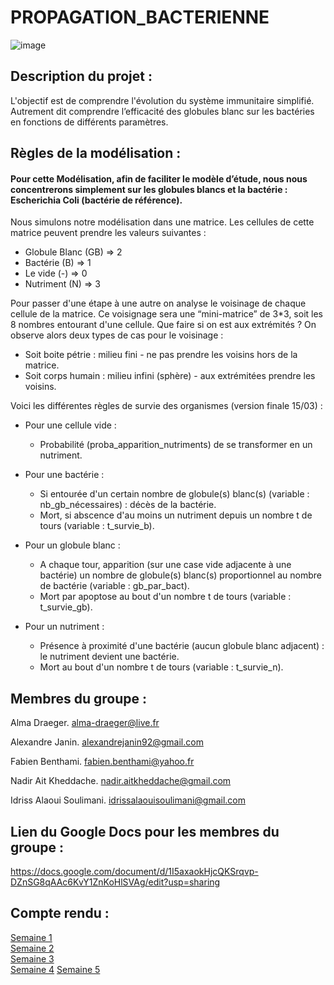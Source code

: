 # PROPAGATION_BACTERIENNE

![image](https://www.aquaportail.com/pictures1309/bacteria-bacteries-virus.jpg)  
  
  
## Description du projet : ##

L'objectif est de comprendre l'évolution du système immunitaire simplifié.
Autrement dit comprendre l’efficacité des globules blanc sur les bactéries en fonctions de différents paramètres.
  
  
  
## Règles de la modélisation : ##  
#### Pour cette Modélisation, afin de faciliter le modèle d’étude, nous nous concentrerons simplement sur les globules blancs et la bactérie : Escherichia Coli (bactérie de référence).
  
Nous simulons notre modélisation dans une matrice. Les cellules de cette matrice peuvent prendre les valeurs suivantes :
+ Globule Blanc (GB) => 2
+ Bactérie (B) => 1
+ Le vide (-) => 0
+ Nutriment (N) => 3
  
  
  
Pour passer d'une étape à une autre on analyse le voisinage de chaque cellule de la matrice. Ce voisignage sera une “mini-matrice” de 3*3, soit les 8 nombres entourant d'une cellule.
Que faire si on est aux extrémités ? On observe alors deux types de cas pour le voisinage :
* Soit boite pétrie : milieu fini - ne pas prendre les voisins hors de la matrice.
* Soit corps humain : milieu infini (sphère) - aux extrémitées prendre les voisins. 
  
  
  
Voici les différentes règles de survie des organismes (version finale 15/03) :  
  
+ Pour une cellule vide :
  + Probabilité (proba_apparition_nutriments) de se transformer en un nutriment.
  
+ Pour une bactérie :
  + Si entourée d'un certain nombre de globule(s) blanc(s) (variable : nb_gb_nécessaires) : décès de la bactérie.
  + Mort, si abscence d'au moins un nutriment depuis un nombre t de tours (variable : t_survie_b).
  
+ Pour un globule blanc :
  + A chaque tour, apparition (sur une case vide adjacente à une bactérie) un nombre de globule(s) blanc(s) proportionnel au nombre de bactérie (variable : gb_par_bact).
  + Mort par apoptose au bout d'un nombre t de tours (variable : t_survie_gb).
  
+ Pour un nutriment :
  + Présence à proximité d'une bactérie (aucun globule blanc adjacent) : le nutriment devient une bactérie.
  + Mort au bout d'un nombre t de tours (variable : t_survie_n).


  
  
## Membres du groupe : ##
  
Alma Draeger.
alma-draeger@live.fr

Alexandre Janin.
alexandrejanin92@gmail.com

Fabien Benthami.
fabien.benthami@yahoo.fr

Nadir Ait Kheddache.
nadir.aitkheddache@gmail.com

Idriss Alaoui Soulimani.
idrissalaouisoulimani@gmail.com
  
  
## Lien du Google Docs pour les membres du groupe : ##

<https://docs.google.com/document/d/1I5axaokHjcQKSrqvp-DZnSG8qAAc6KvY1ZnKoHlSVAg/edit?usp=sharing>
  
  
  
## Compte rendu : ##

[Semaine 1](https://are00dynamic-2018.github.io/PROPAGATION_BACTERIENNE/Semaine1)  
[Semaine 2](https://are00dynamic-2018.github.io/PROPAGATION_BACTERIENNE/Semaine2)  
[Semaine 3](https://are00dynamic-2018.github.io/PROPAGATION_BACTERIENNE/Semaine3)  
[Semaine 4](https://are00dynamic-2018.github.io/PROPAGATION_BACTERIENNE/Semaine4)
[Semaine 5](https://are00dynamic-2018.github.io/PROPAGATION_BACTERIENNE/Semaine5)
